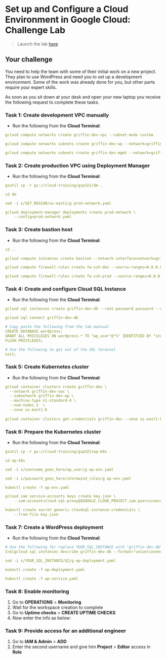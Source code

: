 # Set up and Configure a Cloud Environment in Google Cloud: Challenge Lab

> Launch the lab [here](https://google.qwiklabs.com/quests/119?utm_source=google&utm_medium=lp&utm_campaign=gcpskills)

## Your challenge

You need to help the team with some of their initial work on a new project. They plan to use WordPress and need you to set up a development environment. Some of the work was already done for you, but other parts require your expert skills.

As soon as you sit down at your desk and open your new laptop you receive the following request to complete these tasks.

### Task 1: Create development VPC manually

* Run the following from the **Cloud Terminal**:

```yaml
gcloud compute networks create griffin-dev-vpc --subnet-mode custom

gcloud compute networks subnets create griffin-dev-wp --network=griffin-dev-vpc --region us-east1 --range=192.168.16.0/20

gcloud compute networks subnets create griffin-dev-mgmt --network=griffin-dev-vpc --region us-east1 --range=192.168.32.0/20
```

### Task 2: Create production VPC using Deployment Manager

* Run the following from the **Cloud Terminal**:

```yaml
gsutil cp -r gs://cloud-training/gsp321/dm .

cd dm

sed -i s/SET_REGION/us-east1/g prod-network.yaml

gcloud deployment-manager deployments create prod-network \
    --config=prod-network.yaml
```

### Task 3: Create bastion host

* Run the following from the **Cloud Terminal**:

```yaml
cd ..

gcloud compute instances create bastion --network-interface=network=griffin-dev-vpc,subnet=griffin-dev-mgmt  --network-interface=network=griffin-prod-vpc,subnet=griffin-prod-mgmt --tags=ssh --zone=us-east1-b

gcloud compute firewall-rules create fw-ssh-dev --source-ranges=0.0.0.0/0 --target-tags ssh --allow=tcp:22 --network=griffin-dev-vpc

gcloud compute firewall-rules create fw-ssh-prod --source-ranges=0.0.0.0/0 --target-tags ssh --allow=tcp:22 --network=griffin-prod-vpc
```

### Task 4: Create and configure Cloud SQL Instance

* Run the following from the **Cloud Terminal**:

```yaml
gcloud sql instances create griffin-dev-db --root-password password --region=us-east1

gcloud sql connect griffin-dev-db

# Copy paste the following from the lab mannual
CREATE DATABASE wordpress;
GRANT ALL PRIVILEGES ON wordpress.* TO "wp_user"@"%" IDENTIFIED BY "stormwind_rules";
FLUSH PRIVILEGES;

# Use the following to get out of the SQL terminal
exit;
```

### Task 5: Create Kubernetes cluster

* Run the following from the **Cloud Terminal**:

```yaml
gcloud container clusters create griffin-dev \
  --network griffin-dev-vpc \
  --subnetwork griffin-dev-wp \
  --machine-type n1-standard-4 \
  --num-nodes 2  \
  --zone us-east1-b
  
gcloud container clusters get-credentials griffin-dev --zone us-east1-b
```

### Task 6: Prepare the Kubernetes cluster

* Run the following from the **Cloud Terminal**:

```yaml
gsutil cp -r gs://cloud-training/gsp321/wp-k8s .

cd wp-k8s

sed -i s/username_goes_here/wp_user/g wp-env.yaml

sed -i s/password_goes_here/stormwind_rules/g wp-env.yaml

kubectl create -f wp-env.yaml

gcloud iam service-accounts keys create key.json \
    --iam-account=cloud-sql-proxy@$GOOGLE_CLOUD_PROJECT.iam.gserviceaccount.com

kubectl create secret generic cloudsql-instance-credentials \
    --from-file key.json
```

### Task 7: Create a WordPress deployment

* Run the following from the **Cloud Terminal**:

```yaml
# Use the following for replace YOUR_SQL_INSTANCE with "griffin-dev-db"
I=$(gcloud sql instances describe griffin-dev-db --format="value(connectionName)")

sed -i s/YOUR_SQL_INSTANCE/$I/g wp-deployment.yaml

kubectl create -f wp-deployment.yaml

kubectl create -f wp-service.yaml
```

### Task 8: Enable monitoring

1. Go to **OPERATIONS** > **Monitoring**
2. Wait for the workspace creation to complete
3. Go to **Uptime checks** > **CREATE UPTIME CHECKS**
4. Now enter the info as below:


### Task 9: Provide access for an additional engineer

1. Go to **IAM & Admin** > **ADD**
2. Enter the second username and give him **Project** > **Editor** access in **Role**


